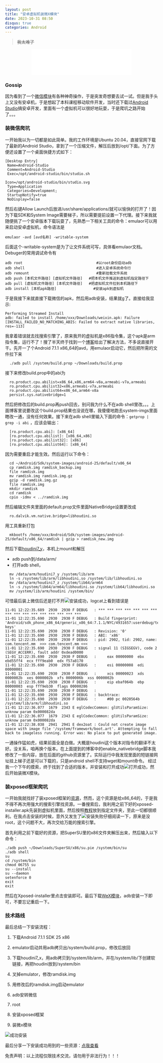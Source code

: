 ```yaml
---
layout: post
title: "安卓虚拟机装微X模块"
date: 2023-10-31 08:50
disqus: true
categories: Android
---
```


> ~~我太难了~~

<center>
<iframe frameborder="no" border="0" marginwidth="0" marginheight="0" width=330 height=86 src="//music.163.com/outchain/player?type=2&id=2097627772&auto=1&height=66"></iframe>
</center>

### Gossip

因为看到了一个[微信模块](https://github.com/Xposed-Modules-Repo/com.fkzhang.wechatxposed)有各种神奇操作，于是突发奇想要去试一试。但是我手头上又没有安卓机，于是想起了本科课程移动软件开发，当时还下载过[Android Studio](https://developer.android.com/studio/archive?hl=zh-cn)搞安卓开发，里面有一个虚拟机可以很好地玩耍，于是爬坑之路开始了。。。

### 装微信爬坑

一开始我以为一切都是如此简单。我的工作环境是Ubuntu 20.04，直接官网下载了最新的Android Studio，拿到了一个压缩文件，解压后放到/opt/下面。为了方便还设置了一个桌面快捷方式如下：
```
[Desktop Entry]
 Name=Android-Studio
 Comment=Android-Studio
 Exec=/opt/android-studio/bin/studio.sh

Icon=/opt/android-studio/bin/studio.svg
 Type=Application
 Categories=Development;
 StartupNotify=true
 NoDisplay=false
```
然后右键Allow Launch后放进/usr/share/applications/就可以愉快的打开了！因为下载SDK和System Image需要梯子，所以需要提前设置一下代理。接下来我就随便挑了一个安卓版本下载玩耍了，先熟悉一下相关工具的命令：emulaor可以用来启动安卓虚拟机，命令语法是
```
emulaor -avd [avd名称] -writable-system
```
后面这个-writable-system是为了让文件系统可写，具体看emulaor文档。Debuger的常用调试命令有
```
adb root                                  #以root身份启动adb
adb shell                                 #进入安卓系统命令行
adb remount                               #重新挂载文件系统
adb push [本机文件路径] [虚拟机文件路径]   #把本机文件推送到虚拟机指定路径下
adb pull [虚拟机文件路径] [本机文件路径]   #把虚拟机文件拉到本机路径下
adb install [本机apk路径]                 #安装apk到虚拟机
```
于是我接下来就直接下载微信的apk，然后用adb安装，结果就g了。直接给我显示:
```
Performing Streamed Install
adb: failed to install /home/xxx/Downloads/weixin.apk: Failure [INSTALL_FAILED_NO_MATCHING_ABIS: Failed to extract native libraries, res=-113]
```
我拿着错误就去找搜索引擎了，原来我开的虚拟机是x86指令集，这个apk是arm指令集，运行不了！搜了半天终于找到一个[博客](https://blog.imlk.top/posts/wechat-in-avd-7-1-x86/)给出了解决方法，不多说直接开干。先开一了个Android 7.1.1 x86_64的avd，用emulaor启动它，然后把所需的文件拉下来
```
  ./adb pull /system/build.prop ~/Downloads/build.prop
```
接下来修改build.prop中的abi为
```
  ro.product.cpu.abilist=x86_64,x86,arm64-v8a,armeabi-v7a,armeabi
  ro.product.cpu.abilist32=x86,armeabi-v7a,armeabi
  ro.product.cpu.abilist64=x86_64,arm64-v8a
  persist.sys.nativebridge=1
```
然后把修改后的build.prop再push回去，别问我为什么不在adb shell里改。。。上面博客里说要改这个build.prop结果也没说在哪，我傻傻地跑去system-imgs里面瞎改一通，没有任何效果。接下来在adb shell里输入下面的命令：```getprop | grep -i abi``` ，应该会输出：
```
  [ro.product.cpu.abi]: [x86_64]
  [ro.product.cpu.abilist]: [x86_64,x86]
  [ro.product.cpu.abilist32]: [x86]
  [ro.product.cpu.abilist64]: [x86_64]
```
因为需要重启才能生效。然后运行以下命令：
```
  cd ~/Android/Sdk/system-images/android-25/default/x86_64
  cp ramdisk.img ramdisk_backup.img
  file ramdisk.img
  mv ramdisk.img ramdisk.img.gz
  gzip -d ramdisk.img.gz
  file ramdisk.img
  mkdir ramdisk
  cd ramdisk
  cpio -idmv < ../ramdisk.img
```
然后编辑文件夹里面的default.prop文件里面NativeBridge设置更改成
```
  ro.dalvik.vm.native.bridge=libhoudini.so
```
用工具重新打包
```
  mkbootfs /home/xxx/Android/Sdk/system-images/android-25/default/x86_64/ramdisk | gzip > ramdisk_new.img
```
然后下载[houdini7_y](https://github.com/SGNight/Arm-NativeBridge)，本机上mount和解压
- adb push到/data/arm/
- 打开adb shell，
```
  mv /data/arm/houdini7_y /system/lib/arm
  ln -s /system/lib/arm/libhoudini.so /system/lib/libhoudini.so
  mv /data/arm/houdini7_z /system/lib64/arm64
  ln -s /system/lib64/arm64/libhoudini.so /system/lib64/libhoudini.so
  mv /system/lib/arm/houdini /system/bin/
```
可惜最后装上微信后还是打不开![安装成功](../../../../assets/images/nexus5x.png)，logcat上看到错误是
```
11-01 12:22:35.689  2930  2930 F DEBUG   : *** *** *** *** *** *** *** *** *** *** *** *** *** *** *** ***
11-01 12:22:35.690  2930  2930 F DEBUG   : Build fingerprint: 'Android/sdk_phone_x86_64/generic_x86_64:7.1.1/NYC/4931657:userdebug/test-keys'
11-01 12:22:35.690  2930  2930 F DEBUG   : Revision: '0'
11-01 12:22:35.690  2930  2930 F DEBUG   : ABI: 'x86'
11-01 12:22:35.690  2930  2930 F DEBUG   : pid: 2902, tid: 2902, name: com.tencent.mm  >>> com.tencent.mm <<<
11-01 12:22:35.690  2930  2930 F DEBUG   : signal 11 (SIGSEGV), code 2 (SEGV_ACCERR), fault addr 0xdead0000
11-01 12:22:35.690  2930  2930 F DEBUG   :     eax 00000000  ebx ebd55ff4  ecx fff9eab0  edx f57a8170
11-01 12:22:35.690  2930  2930 F DEBUG   :     esi 00000008  edi 00000001
11-01 12:22:35.690  2930  2930 F DEBUG   :     xcs 00000023  xds 0000002b  xes 0000002b  xfs 0000006b  xss 0000002b
11-01 12:22:35.690  2930  2930 F DEBUG   :     eip ebaf064b  ebp 00000003  esp fff9eb30  flags 00000286
11-01 12:22:35.690  2930  2930 F DEBUG   : 
11-01 12:22:35.690  2930  2930 F DEBUG   : backtrace:
11-01 12:22:35.690  2930  2930 F DEBUG   :     #00 pc 0020564b  /system/lib/arm/libhoudini.so
11-01 12:22:36.077  1679  2343 E eglCodecCommon: glUtilsParamSize: unknow param 0x000082da
11-01 12:22:36.077  1679  2343 E eglCodecCommon: glUtilsParamSize: unknow param 0x000082da
11-01 12:22:38.038  2941  2941 E dex2oat : Could not create image space with image file '/system/framework/boot.art'. Attempting to fall back to imageless running. Error was: No place to put generated image.
```
一通操作猛如虎，结果前面全是白做。大概是houdini这个版本对指令的翻译不太好。没关系，咱再换个版本。在上面提到的博客中的enable_nativebridge脚本我修改了一些内容，放在后面的github资源里了。实际运行中我发现里面的短链接网址挂上梯子还是可以下载的，只是android shell不支持wget和mount命令。
经过我一个下午的摸索，终于找到了合适的版本，并安装和打开成功![打开成功](../../../../assets/images/weixin.png)，然后开始装微X模块。

### 装xposed框架爬坑

一开始我就找好了装xposed框架的[资源](https://blog.csdn.net/lingaoyi/article/details/127233402)，然而，这个资源是给x86_64的，于是我不得不再次用强大的搜索引擎找资源。一番搜索后，我利用之前下好的xposed-installer.apk先装到虚拟机里面，然后按照[教程](https://www.cnblogs.com/easywhite/p/17229297.html)放到指定文件夹，至此一切都很顺利。在我点击安装的时候，意外又发生了![安装失败](../../../../assets/images/xposed.png)仔细阅读一下，原来是没root，这个问题不大，再次交给万能的搜索引擎。

首先利用之前下载好的资源，把SuperSU里的x86文件夹解压出来，然后输入以下命令：
```
./adb push ~/Downloads/SuperSU/x86/su.pie /system/bin/su
./adb shell
su
cd /system/bin
chmod 06755 su
su --install
su --daemon
setenforce 0
exit
exit
```
然后在Xposed-installer里点击安装即可。最后下载[WeX模块](https://github.com/Xposed-Modules-Repo/com.fkzhang.wechatxposed)，adb安装一下即可，不要忘记重启一下。


### 技术路线

最后总结一下安装流程：
1. 下载Android 7.1.1 SDK 25 x86

2. emulator启动并用adb拷贝出/system/build.prop，修改后放回

3. 下载houdini7_x，用adb拷贝到/system/lib/arm，并在/system/lib/下创建软链接，再把houdini放到/system/bin

4. 叉掉emulator，修改ramdisk.img

5. 用修改后的ramdisk.img启动emulator

6. adb安转微信

7. root

8. 安装xposed框架

9. 装微x模块

![成功安装](../../../../assets/images/WeXinWechat.png)

最后分享一下安装成功用到的一些资源：[点我查看](https://github.com/marktube/Android7-Emulator-Resources)

免责声明：以上流程仅限技术交流，请勿用于非法行为！！！
